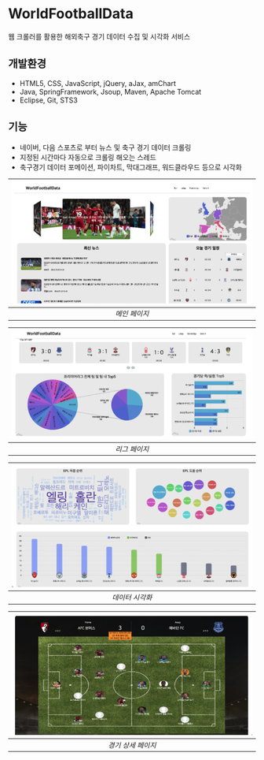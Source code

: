 # WorldFootballData

웹 크롤러를 활용한 해외축구 경기 데이터 수집 및 시각화 서비스

## 개발환경
 - HTML5, CSS, JavaScript, jQuery, aJax, amChart
 - Java, SpringFramework, Jsoup, Maven, Apache Tomcat
 - Eclipse, Git, STS3

## 기능
 - 네이버, 다음 스포츠로 부터 뉴스 및 축구 경기 데이터 크롤링
 - 지정된 시간마다 자동으로 크롤링 해오는 스레드
 - 축구경기 데이터 포메이션, 파이차트, 막대그래프, 워드클라우드 등으로 시각화

| ![그림1](/front-end/resources/img/main.png) |
| :---------------------------------: |
| _메인 페이지_ |

| ![그림1](/front-end/resources/img/league.png) |
| :---------------------------------: |
| _리그 페이지_ |

| ![그림1](/front-end/resources/img/league2.png) |
| :---------------------------------: |
| _데이터 시각화_ |

| ![그림1](/front-end/resources/img/detail.png) |
| :---------------------------------: |
| _경기 상세 페이지_ |